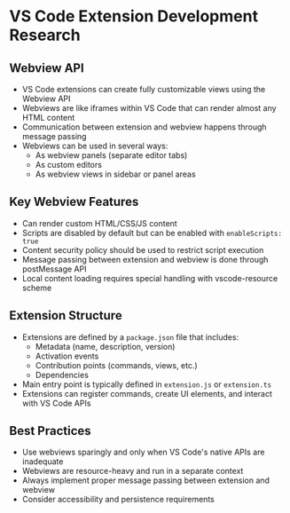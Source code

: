 # VS Code Extension Development Research

## Webview API
- VS Code extensions can create fully customizable views using the Webview API
- Webviews are like iframes within VS Code that can render almost any HTML content
- Communication between extension and webview happens through message passing
- Webviews can be used in several ways:
  - As webview panels (separate editor tabs)
  - As custom editors
  - As webview views in sidebar or panel areas

## Key Webview Features
- Can render custom HTML/CSS/JS content
- Scripts are disabled by default but can be enabled with `enableScripts: true`
- Content security policy should be used to restrict script execution
- Message passing between extension and webview is done through postMessage API
- Local content loading requires special handling with vscode-resource scheme

## Extension Structure
- Extensions are defined by a `package.json` file that includes:
  - Metadata (name, description, version)
  - Activation events
  - Contribution points (commands, views, etc.)
  - Dependencies
- Main entry point is typically defined in `extension.js` or `extension.ts`
- Extensions can register commands, create UI elements, and interact with VS Code APIs

## Best Practices
- Use webviews sparingly and only when VS Code's native APIs are inadequate
- Webviews are resource-heavy and run in a separate context
- Always implement proper message passing between extension and webview
- Consider accessibility and persistence requirements
